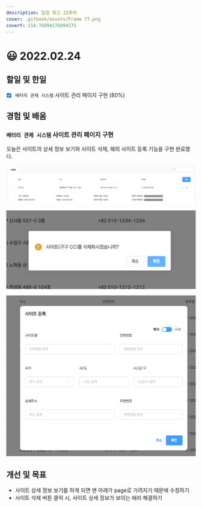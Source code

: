 ```yaml
---
description: 일일 회고 22회차
cover: .gitbook/assets/Frame 77.png
coverY: 214.76094276094275
---
```


# 😃 2022.02.24

## 할일 및 한일

* [x] `배터리 관제 시스템` 사이트 관리 페이지 구현 (80%)

## 경험 및 배움

### `배터리 관제 시스템` 사이트 관리 페이지 구현

오늘은 사이트의 상세 정보 보기와 사이트 삭제, 해외 사이트 등록 기능을 구현 완료했다.

![사이트 상세 정보 보기](<.gitbook/assets/Screen Shot 2022-02-25 at 6.51.39 PM.png>)



![사이트 삭제](<.gitbook/assets/image (4).png>)



![해외 사이트 등록](<.gitbook/assets/image (2).png>)

## 개선 및 목표

* 사이트 상세 정보 보기를 하게 되면 맨 아래가 page로 가려지기 때문에 수정하기
* 사이트 삭제 버튼 클릭 시, 사이트 상세 정보가 보이는 에러 해결하기

